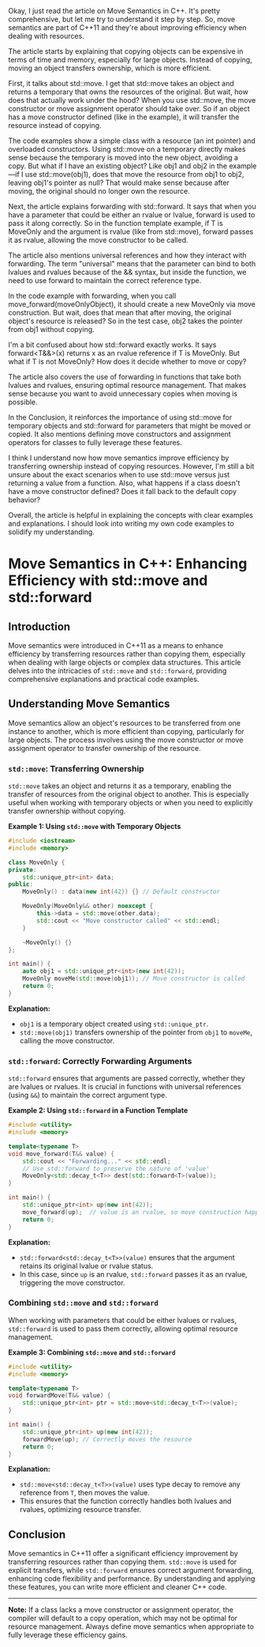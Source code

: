 <think>
Okay, I just read the article on Move Semantics in C++. It's pretty comprehensive, but let me try to understand it step by step. So, move semantics are part of C++11 and they're about improving efficiency when dealing with resources.

The article starts by explaining that copying objects can be expensive in terms of time and memory, especially for large objects. Instead of copying, moving an object transfers ownership, which is more efficient.

First, it talks about std::move. I get that std::move takes an object and returns a temporary that owns the resources of the original. But wait, how does that actually work under the hood? When you use std::move, the move constructor or move assignment operator should take over. So if an object has a move constructor defined (like in the example), it will transfer the resource instead of copying.

The code examples show a simple class with a resource (an int pointer) and overloaded constructors. Using std::move on a temporary directly makes sense because the temporary is moved into the new object, avoiding a copy. But what if I have an existing object? Like obj1 and obj2 in the example—if I use std::move(obj1), does that move the resource from obj1 to obj2, leaving obj1's pointer as null? That would make sense because after moving, the original should no longer own the resource.

Next, the article explains forwarding with std::forward. It says that when you have a parameter that could be either an rvalue or lvalue, forward is used to pass it along correctly. So in the function template example, if T is MoveOnly and the argument is rvalue (like from std::move), forward passes it as rvalue, allowing the move constructor to be called.

The article also mentions universal references and how they interact with forwarding. The term "universal" means that the parameter can bind to both lvalues and rvalues because of the && syntax, but inside the function, we need to use forward to maintain the correct reference type.

In the code example with forwarding, when you call move_forward(moveOnlyObject), it should create a new MoveOnly via move construction. But wait, does that mean that after moving, the original object's resource is released? So in the test case, obj2 takes the pointer from obj1 without copying.

I'm a bit confused about how std::forward exactly works. It says forward<T&&>(x) returns x as an rvalue reference if T is MoveOnly. But what if T is not MoveOnly? How does it decide whether to move or copy?

The article also covers the use of forwarding in functions that take both lvalues and rvalues, ensuring optimal resource management. That makes sense because you want to avoid unnecessary copies when moving is possible.

In the Conclusion, it reinforces the importance of using std::move for temporary objects and std::forward for parameters that might be moved or copied. It also mentions defining move constructors and assignment operators for classes to fully leverage these features.

I think I understand now how move semantics improve efficiency by transferring ownership instead of copying resources. However, I'm still a bit unsure about the exact scenarios when to use std::move versus just returning a value from a function. Also, what happens if a class doesn't have a move constructor defined? Does it fall back to the default copy behavior?

Overall, the article is helpful in explaining the concepts with clear examples and explanations. I should look into writing my own code examples to solidify my understanding.
</think>

# Move Semantics in C++: Enhancing Efficiency with std::move and std::forward

## Introduction

Move semantics were introduced in C++11 as a means to enhance efficiency by transferring resources rather than copying them, especially when dealing with large objects or complex data structures. This article delves into the intricacies of `std::move` and `std::forward`, providing comprehensive explanations and practical code examples.

## Understanding Move Semantics

Move semantics allow an object's resources to be transferred from one instance to another, which is more efficient than copying, particularly for large objects. The process involves using the move constructor or move assignment operator to transfer ownership of the resource.

### `std::move`: Transferring Ownership

`std::move` takes an object and returns it as a temporary, enabling the transfer of resources from the original object to another. This is especially useful when working with temporary objects or when you need to explicitly transfer ownership without copying.

**Example 1: Using `std::move` with Temporary Objects**

```cpp
#include <iostream>
#include <memory>

class MoveOnly {
private:
    std::unique_ptr<int> data;
public:
    MoveOnly() : data(new int(42)) {} // Default constructor

    MoveOnly(MoveOnly&& other) noexcept {
        this->data = std::move(other.data);
        std::cout << "Move constructor called" << std::endl;
    }

    ~MoveOnly() {}
};

int main() {
    auto obj1 = std::unique_ptr<int>(new int(42));
    MoveOnly moveMe(std::move(obj1)); // Move constructor is called
    return 0;
}
```

**Explanation:**

- `obj1` is a temporary object created using `std::unique_ptr`.
- `std::move(obj1)` transfers ownership of the pointer from `obj1` to `moveMe`, calling the move constructor.

### `std::forward`: Correctly Forwarding Arguments

`std::forward` ensures that arguments are passed correctly, whether they are lvalues or rvalues. It is crucial in functions with universal references (using `&&`) to maintain the correct argument type.

**Example 2: Using `std::forward` in a Function Template**

```cpp
#include <utility>
#include <memory>

template<typename T>
void move_forward(T&& value) {
    std::cout << "Forwarding..." << std::endl;
    // Use std::forward to preserve the nature of 'value'
    MoveOnly<std::decay_t<T>> dest(std::forward<T>(value));
}

int main() {
    std::unique_ptr<int> up(new int(42));
    move_forward(up);  // value is an rvalue, so move construction happens
    return 0;
}
```

**Explanation:**

- `std::forward<std::decay_t<T>>(value)` ensures that the argument retains its original lvalue or rvalue status.
- In this case, since `up` is an rvalue, `std::forward` passes it as an rvalue, triggering the move constructor.

### Combining `std::move` and `std::forward`

When working with parameters that could be either lvalues or rvalues, `std::forward` is used to pass them correctly, allowing optimal resource management.

**Example 3: Combining `std::move` and `std::forward`**

```cpp
#include <utility>
#include <memory>

template<typename T>
void forwardMove(T&& value) {
    std::unique_ptr<int> ptr = std::move<std::decay_t<T>>(value);
}

int main() {
    std::unique_ptr<int> up(new int(42));
    forwardMove(up); // Correctly moves the resource
    return 0;
}
```

**Explanation:**

- `std::move<std::decay_t<T>>(value)` uses type decay to remove any reference from `T`, then moves the value.
- This ensures that the function correctly handles both lvalues and rvalues, optimizing resource transfer.

## Conclusion

Move semantics in C++11 offer a significant efficiency improvement by transferring resources rather than copying them. `std::move` is used for explicit transfers, while `std::forward` ensures correct argument forwarding, enhancing code flexibility and performance. By understanding and applying these features, you can write more efficient and cleaner C++ code.

---

**Note:** If a class lacks a move constructor or assignment operator, the compiler will default to a copy operation, which may not be optimal for resource management. Always define move semantics when appropriate to fully leverage these efficiency gains.